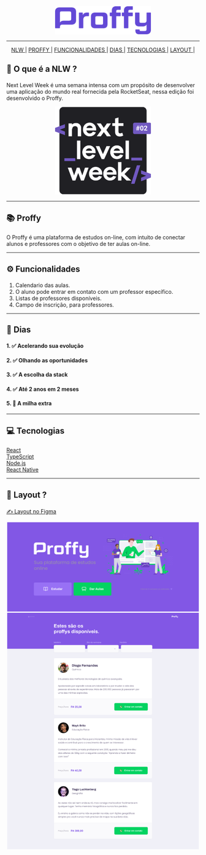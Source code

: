 <div align='center'>
<img src="./.github/proffy.png" width='250'>

---

<a href='#nlw'>NLW </a>|
<a href='#proffy'>PROFFY </a>|
<a href='#functionalities'>FUNCIONALIDADES </a>|
<a href='#days'>DIAS </a>|
<a href='#tecnologies'>TECNOLOGIAS </a>|
<a href='#layout'>LAYOUT </a>|

</div>

## <p id='nlw'>🚀 O que é a NLW ? </p>

Next Level Week é uma semana intensa com um propósito de desenvolver uma aplicação do mundo real fornecida pela RocketSeat, nessa edição foi desenvolvido o Proffy.

<div align='center'>
<img src="./.github/logo.svg" width='250'>

---

</div>

## <p id='proffy'>📚 Proffy </p>

O Proffy é uma plataforma de estudos on-line, com intuito de conectar alunos e professores com o objetivo de ter aulas on-line.

---

## <p id='functionalities'> ⚙ Funcionalidades </p>

1. Calendario das aulas.
2. O aluno pode entrar em contato com um professor específico.
3. Listas de professores disponíveis.
4. Campo de inscrição, para professores.

---

## <p id='days'>📅 Dias </p>

#### 1. ✅ Acelerando sua evolução</li>

#### 2. ✅ Olhando as oportunidades</li>

#### 3. ✅ A escolha da stack</li>

#### 4. ✅ Até 2 anos em 2 meses</li>

#### 5. 🚧 A milha extra</li>

---

## <p id='tecnologies'>💻 Tecnologias </p>

<a href='https://pt-br.reactjs.org/'>React</a>
<br/>
<a href='https://www.typescriptlang.org/'>TypeScript</a>
<br/>
<a href='https://nodejs.org/en/download/'>Node.js</a>
<br/>
<a href='https://reactnative.dev/'>React Native</a>
<br/>

---

## <p id='layout'>🎨 Layout ? </p>

<a href='https://reactnative.dev/'>✍ Layout no Figma</a>

<div align='center'>
<img src="./.github/capa.png" width='500'>
<img src="./.github/print2.png" width='500'>

</div>
